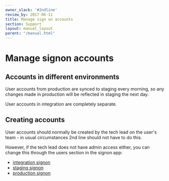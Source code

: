 ```yaml
---
owner_slack: '#2ndline'
review_by: 2017-06-11
title: Manage sign on accounts
section: Support
layout: manual_layout
parent: "/manual.html"
---
```


# Manage signon accounts

## Accounts in different environments

User accounts from production are synced to staging every morning, so any
changes made in production will be reflected in staging the next day.

User accounts in integration are completely separate.

## Creating accounts

User accounts should normally be created by the tech lead on the user's team - 
in usual circumstances 2nd line should not have to do this.

However, if the tech lead does not have admin access either, you can change this
through the users section in the signon app:

- [integration signon](https://signon.integration.publishing.service.gov.uk/users)
- [staging signon](https://signon.staging.publishing.service.gov.uk/users)
- [production signon](https://signon.publishing.service.gov.uk/users)
